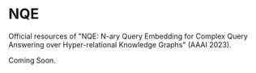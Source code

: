 # NQE
Official resources of "NQE: N-ary Query Embedding for Complex Query Answering over Hyper-relational Knowledge Graphs" (AAAI 2023).

Coming Soon.

